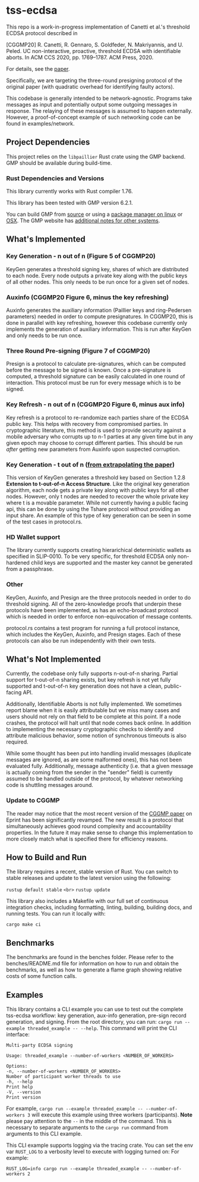 # tss-ecdsa

This repo is a work-in-progress implementation of Canetti et al.'s threshold ECDSA protocol described in

[CGGMP20] R. Canetti, R. Gennaro, S. Goldfeder, N. Makriyannis, and U. Peled. UC non-interactive, proactive,  threshold ECDSA with identifiable aborts. In  ACM CCS 2020, pp. 1769–1787. ACM Press, 2020.

For details, see the [paper](https://eprint.iacr.org/archive/2021/060/1634824619.pdf).

Specifically, we are targeting the three-round presigning protocol of the original paper (with quadratic overhead for identifying faulty actors).

This codebase is generally intended to be network-agnostic. Programs take messages as input and potentially output some outgoing messages in response. The relaying of these messages is assumed to happen externally. However, a proof-of-concept example of such networking code can be found in examples/network.

## Project Dependencies
This project relies on the `libpaillier` Rust crate using the GMP backend. GMP should be available during build-time.  

### Rust Dependencies and Versions

This library currently works with Rust compiler 1.76.

This library has been tested with GMP version 6.2.1.

You can build GMP from [source](https://gmplib.org/manual/Installing-GMP) or using a [package manager on linux](http://www.mathemagix.org/www/mmdoc/doc/html/external/gmp.en.html) or [OSX](https://formulae.brew.sh/formula/gmp). The GMP website has [additional notes for other systems](https://gmplib.org/manual/Notes-for-Particular-Systems).


##  What's Implemented

### Key Generation - n out of n (Figure 5 of CGGMP20)

KeyGen generates a threshold signing key, shares of which are distributed to each node. Every node outputs a private key along with the public keys of all other nodes. This only needs to be run once for a given set of nodes. 

### Auxinfo (CGGMP20 Figure 6, minus the key refreshing)

Auxinfo generates the auxiliary information (Paillier keys and ring-Pedersen parameters) needed in order to compute presignatures. In CGGMP20, this is done in parallel with key refreshing, however this codebase currently only implements the generation of auxiliary information. This is run after KeyGen and only needs to be run once.

### Three Round Pre-signing (Figure 7 of CGGMP20)

Presign is a protocol to calculate pre-signatures, which can be computed before the message to be signed is known. Once a pre-signature is computed, a threshold signature can be easily calculated in one round of interaction. This protocol must be run for every message which is to be signed.

### Key Refresh - n out of n (CGGMP20 Figure 6, minus aux info)

Key refresh is a protocol to re-randomize each parties share of the ECDSA public key. This helps with recovery from compromised parties. In cryptographic literature, this method is used to provide security against a mobile adversary who corrupts up to n-1 parties at any given time but in any given epoch may choose to corrupt different parties. This should be run *after* getting new parameters from Auxinfo upon suspected corruption.

### Key Generation - t out of n ([from extrapolating the paper](ThresholdCGGMP.pdf))

This version of KeyGen generates a threshold key based on Section 1.2.8 **Extension to t-out-of-n Access Structure**. Like the original 
key generation algorithm, each node gets a private key along with public keys for all other nodes. However, only t nodes are needed to recover the whole private key where t is a movable parameter. While not currently having a public facing api, this can be done by 
using the Tshare protocol without providing an input share. An example of this type of key generation can be seen in some of the 
test cases in protocol.rs. 

### HD Wallet support 

The library currently supports creating hierarichical deterministic wallets as specified in SLIP-0010. To be very specific, for threshold ECDSA only non-hardened child keys are supported and the master key cannot be generated from a passphrase. 


### Other

KeyGen, Auxinfo, and Presign are the three protocols needed in order to do threshold signing. All of the zero-knowledge proofs that underpin these protocols have been implemented, as has an echo-broadcast protocol which is needed in order to enforce non-equivocation of message contents.

protocol.rs contains a test program for running a full protocol instance, which includes the KeyGen, Auxinfo, and Presign stages. Each of these protocols can also be run independently with their own tests.

## What's Not Implemented

Currently, the codebase only fully supports n-out-of-n sharing. Partial support for t-out-of-n sharing exists, but key refresh is not yet 
fully supported and t-out-of-n key generation does not have a clean, public-facing API. 

Additionally, Identifiable Aborts is not fully implemented.  We sometimes report blame when it is easily attributable but we miss many cases and users should not rely on that field to be complete at this point. If a node crashes, the protocol will halt until that node comes back online. In addition to implementing the necessary cryptographic checks to identify and attribute malicious behavior, some notion of synchronous timeouts is also required.

While some thought has been put into handling invalid messages (duplicate messages are ignored, as are some malformed ones), this has not been evaluated fully. Additionally, message authenticity (i.e. that a given message is actually coming from the sender in the "sender" field) is currently assumed to be handled outside of the protocol, by whatever networking code is shuttling messages around.

### Update to CGGMP 

The reader may notice that the most recent version of the [CGGMP paper](https://eprint.iacr.org/2021/060.pdf) on Eprint has been significantly revamped. The new result is a protocol that simultaneously achieves good round complexity and accountability properties.
In the future it may make sense to change this implementation to more closely match what is specified there for efficiency reasons. 

## How to Build and Run

The library requires a recent, stable version of Rust. You can switch to stable releases and update to the latest version using the following:

`rustup default stable` 
`<br>`
`rustup update`

This library also includes a Makefile with our full set of continuous integration checks, including formatting, linting, building, building docs, and running tests. You can run it locally with:

`cargo make ci`

## Benchmarks

The benchmarks are found in the benches folder. Please refer to the benches/README.md file for information on how to run and obtain the benchmarks, as well as how to generate a flame graph showing relative costs of some function calls.

## Examples

This library contains a CLI example you can use to test out the complete tss-ecdsa workflow: key generation, aux-info generation, pre-sign record generation, and signing.
From the root directory, you can run: `cargo run --example threaded_example -- --help`. This command will print the CLI interface:
```
Multi-party ECDSA signing

Usage: threaded_example --number-of-workers <NUMBER_OF_WORKERS>

Options:
-n, --number-of-workers <NUMBER_OF_WORKERS>
Number of participant worker threads to use
-h, --help
Print help
-V, --version
Print version
```
For example, `cargo run --example threaded_example -- --number-of-workers 3` will execute this example using three workers (participants).
**Note** please pay attention to the `--` in the middle of the command. This is necessary to separate arguments to the `cargo run` command from arguments to this
CLI example.

This CLI example supports logging via the tracing crate. You can set the env var `RUST_LOG` to a verbosity level to execute with logging turned on:
For example:
```shell
RUST_LOG=info cargo run --example threaded_example -- --number-of-workers 2
```